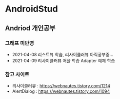 # AndroidStud


## Andriod 개인공부


### 그래프 미반영
* 2021-04-08 리스트뷰 학습, 리사이클러뷰 아직공부중...
* 2021-04-09 리사이클러뷰 어플 학습
             Adapter 예제 학습






### 참고 사이트
* 리사이클러뷰 : https://webnautes.tistory.com/1214
* AlertDialog : https://webnautes.tistory.com/1094
